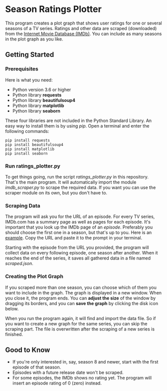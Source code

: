 # Season Ratings Plotter
This program creates a plot graph that shows user ratings for one or several
seasons of a TV series. Ratings and other data are scraped (downloaded) from the
[Internet Movie Database (IMDb)](http://www.imdb.com). You can include as many
seasons in the plot graph as you like.

## Getting Started
### Prerequisites
Here is what you need:
- Python version 3.6 or higher
- Python library **requests**
- Python library **beautifulsoup4**
- Python library **matplotlib**
- Python library **seaborn**

These four libraries are not included in the Python Standard Library. An easy
way to install them is by using *pip*. Open a terminal and enter the following
commands:
```
pip install requests
pip install beautifulsoup4
pip install matplotlib
pip install seaborn
```
### Run ratings_plotter.py
To get things going, run the script *ratings_plotter.py* in this repository.
That's the main program. It will automatically import the module
*imdb_scraper.py* to scrape the required data. If you want you can use the
scraper module on its own, but you don't have to.

### Scraping Data
The program will ask you for the URL of an episode. For every TV series,
IMDb.com has a summary page as well as pages for each episode. It's
important that you look up the IMDb page of an *episode*. Preferably you should
choose the first one in a season, but that's up to you. Here is an
[example](http://www.imdb.com/title/tt4593118/?ref_=ttep_ep1). Copy the URL and
paste it to the prompt in your terminal.

Starting with the episode from the URL you provided, the program will collect
data on every following episode, one season after another. When it reaches the
end of the series, it saves all gathered data in a file named *scraped.json*.

### Creating the Plot Graph
If you scraped more than one season, you can choose which of them you want
to include in the graph. The graph is displayed in a new window. When you close
it, the program ends. You can **adjust the size** of the window by dragging its
borders, and you can **save the graph** by clicking the disk icon below.

When you run the program again, it will find and import the data file. So if
you want to create a new graph for the same series, you can skip the scraping
part. The file is overwritten after the scraping of a new series is finished.

## Good to Know
- If you're only interested in, say, season 8 and newer, start with the first
episode of that season.
- Episodes with a future release date won't be scraped.
- For some episodes, the IMDb shows no rating yet. The program will insert an
episode rating of 0 (zero) instead.
